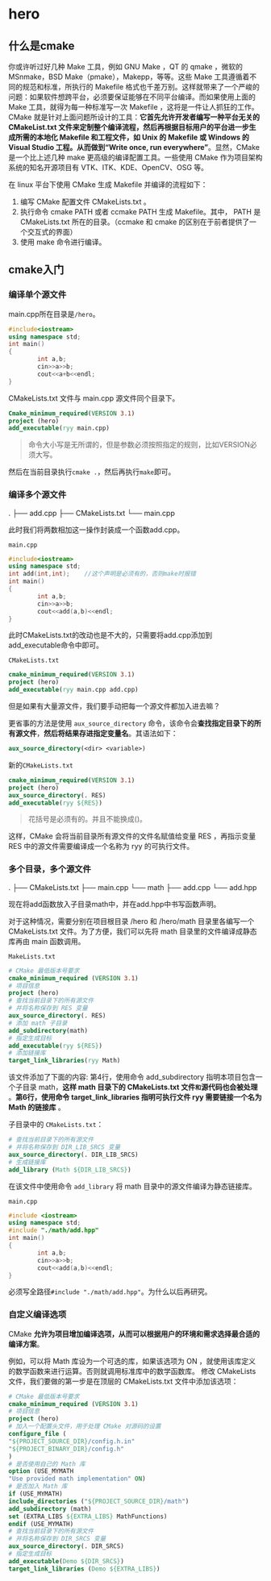 # hero

## **什么是cmake**

你或许听过好几种 Make 工具，例如 GNU Make ，QT 的 qmake ，微软的 MSnmake，BSD Make（pmake），Makepp，等等。这些 Make 工具遵循着不同的规范和标准，所执行的 Makefile 格式也千差万别。这样就带来了一个严峻的问题：如果软件想跨平台，必须要保证能够在不同平台编译。而如果使用上面的 Make 工具，就得为每一种标准写一次 Makefile ，这将是一件让人抓狂的工作。
CMake 就是针对上面问题所设计的工具：**它首先允许开发者编写一种平台无关的 CMakeList.txt 文件来定制整个编译流程，然后再根据目标用户的平台进一步生成所需的本地化 Makefile 和工程文件，如 Unix 的 Makefile 或 Windows 的 Visual Studio 工程。从而做到“Write once, run everywhere”**。显然，CMake 是一个比上述几种 make 更高级的编译配置工具。一些使用 CMake 作为项目架构系统的知名开源项目有 VTK、ITK、KDE、OpenCV、OSG 等。

在 linux 平台下使用 CMake 生成 Makefile 并编译的流程如下：

1. 编写 CMake 配置文件 CMakeLists.txt 。
2. 执行命令 cmake PATH 或者 ccmake PATH 生成 Makefile。其中， PATH 是 CMakeLists.txt 所在的目录。（ccmake 和 cmake 的区别在于前者提供了一个交互式的界面）
3. 使用 make 命令进行编译。

## cmake入门

### 编译单个源文件

main.cpp所在目录是`/hero`。

```c++
#include<iostream>
using namespace std;
int main()
{
        int a,b;
        cin>>a>>b;
        cout<<a+b<<endl;
}
```

CMakeLists.txt 文件与 main.cpp 源文件同个目录下。

```cmake
Cmake_minimum_required(VERSION 3.1)
project (hero)
add_executable(ryy main.cpp)
```

> 命令大小写是无所谓的，但是参数必须按照指定的规则，比如VERSION必须大写。

然后在当前目录执行`cmake .`，然后再执行`make`即可。

### 编译多个源文件

.
├── add.cpp
├── CMakeLists.txt
└── main.cpp

此时我们将两数相加这一操作封装成一个函数add.cpp。

`main.cpp`

```c++
#include<iostream>
using namespace std;
int add(int,int);    //这个声明是必须有的，否则make时报错
int main()
{
        int a,b;
        cin>>a>>b;
        cout<<add(a,b)<<endl;
}
```

此时CMakeLists.txt的改动也是不大的，只需要将add.cpp添加到add_executable命令中即可。

`CMakeLists.txt`

```cmake
cmake_minimum_required(VERSION 3.1)
project (hero)
add_executable(ryy main.cpp add.cpp)
```

但是如果有大量源文件，我们要手动把每一个源文件都加入进去嘛？

更省事的方法是使用 `aux_source_directory` 命令，该命令会**查找指定目录下的所有源文件**，**然后将结果存进指定变量名**。其语法如下：

```cmake
aux_source_directory(<dir> <variable>)
```

新的`CMakeLists.txt`

```cmake
cmake_minimum_required(VERSION 3.1)
project (hero)
aux_source_directory(. RES)
add_executable(ryy ${RES})
```

> 花括号是必须有的。并且不能换成()。

这样，CMake 会将当前目录所有源文件的文件名赋值给变量 RES ，再指示变量 RES 中的源文件需要编译成一个名称为 ryy 的可执行文件。

### **多个目录，多个源文件**

.
├── CMakeLists.txt
├── main.cpp
└── math
    ├── add.cpp
    └── add.hpp

现在将add函数放入子目录math中，并在add.hpp中书写函数声明。



对于这种情况，需要分别在项目根目录 /hero 和 /hero/math 目录里各编写一个 CMakeLists.txt 文件。为了方便，我们可以先将 math 目录里的文件编译成静态库再由 main 函数调用。

`MakeLists.txt `

```cmake
# CMake 最低版本号要求
cmake_minimum_required (VERSION 3.1)
# 项目信息
project (hero)
# 查找当前目录下的所有源文件
# 并将名称保存到 RES 变量
aux_source_directory(. RES)
# 添加 math 子目录
add_subdirectory(math)
# 指定生成目标
add_executable(ryy ${RES})
# 添加链接库
target_link_libraries(ryy Math)
```

该文件添加了下面的内容: 第4行，使用命令 add_subdirectory 指明本项目包含一个子目录 math，**这样 math 目录下的 CMakeLists.txt 文件`和`源代码也会被处理** 。**第6行，使用命令 target_link_libraries 指明可执行文件 ryy 需要链接一个名为 Math 的链接库** 。



子目录中的 `CMakeLists.txt`：

```cmake
# 查找当前目录下的所有源文件
# 并将名称保存到 DIR_LIB_SRCS 变量
aux_source_directory(. DIR_LIB_SRCS)
# 生成链接库
add_library (Math ${DIR_LIB_SRCS})
```

在该文件中使用命令 `add_library` 将 math 目录中的源文件编译为静态链接库。



`main.cpp`

```cpp
#include <iostream>
using namespace std;
#include "./math/add.hpp"
int main()
{
        int a,b;
        cin>>a>>b;
        cout<<add(a,b)<<endl;
}
```

必须写全路径`#include "./math/add.hpp"`。为什么以后再研究。

### **自定义编译选项**

CMake **允许为项目增加编译选项，从而可以根据用户的环境和需求选择最合适的编译方案**。

例如，可以将 Math 库设为一个可选的库，如果该选项为 ON ，就使用该库定义的数学函数来进行运算。否则就调用标准库中的数学函数库。
修改 CMakeLists 文件，我们要做的第一步是在顶层的 CMakeLists.txt 文件中添加该选项：

```cmake
# CMake 最低版本号要求
cmake_minimum_required (VERSION 3.1)
# 项目信息
project (hero)
# 加入一个配置头文件，用于处理 CMake 对源码的设置
configure_file (
"${PROJECT_SOURCE_DIR}/config.h.in"
"${PROJECT_BINARY_DIR}/config.h"
)
# 是否使用自己的 Math 库
option (USE_MYMATH
"Use provided math implementation" ON)
# 是否加入 Math 库
if (USE_MYMATH)
include_directories ("${PROJECT_SOURCE_DIR}/math")
add_subdirectory (math)
set (EXTRA_LIBS ${EXTRA_LIBS} MathFunctions)
endif (USE_MYMATH)
# 查找当前目录下的所有源文件
# 并将名称保存到 DIR_SRCS 变量
aux_source_directory(. DIR_SRCS)
# 指定生成目标
add_executable(Demo ${DIR_SRCS})
target_link_libraries (Demo ${EXTRA_LIBS})
```



